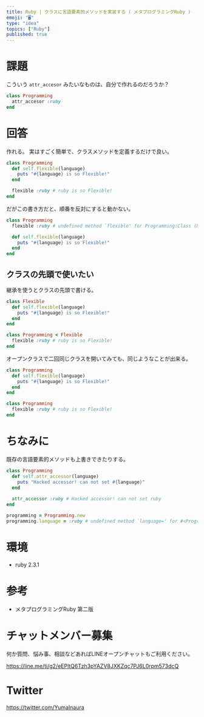 ```yaml
---
title: Ruby | クラスに言語要素的メソッドを実装する ( メタプログラミングRuby )
emoji: "🖥"
type: "idea"
topics: ["Ruby"]
published: true
---
```


# 課題

こういう `attr_accesor` みたいなものは、自分で作れるのだろうか？

```rb
class Programming
  attr_accesor :ruby
end
```

# 回答

作れる。
実はすごく簡単で、クラスメソッドを定義するだけで良い。

```rb
class Programming
  def self.flexible(language)
    puts "#{language} is so Flexible!"
  end

  flexible :ruby # ruby is so Flexible!
end
```

だがこの書き方だと、順番を反対にすると動かない。

```rb
class Programming
  flexible :ruby # undefined method `flexible' for Programming:Class (NoMethodError)

  def self.flexible(language)
    puts "#{language} is so Flexible!"
  end
end
```

## クラスの先頭で使いたい

継承を使うとクラスの先頭で書ける。

```rb
class Flexible
  def self.flexible(language)
    puts "#{language} is so Flexible!"
  end
end

class Programming < Flexible
  flexible :ruby # ruby is so Flexible!
end
```

オープンクラスで二回同じクラスを開いてみても、同じようなことが出来る。

```rb
class Programming
  def self.flexible(language)
    puts "#{language} is so Flexible!"
  end
end

class Programming
  flexible :ruby # ruby is so Flexible!
end
```

# ちなみに

既存の言語要素的メソッドも上書きできたりする。

```rb
class Programming
  def self.attr_accessor(language)
    puts "Hacked accessor! can not set #{language}"
  end
  
  attr_accessor :ruby # Hacked accessor! can not set ruby
end

programming = Programming.new
programming.language = :ruby # undefined method `language=' for #<Programming:0x007f8a6b170f28> (NoMethodError)
```


# 環境

- ruby 2.3.1

# 参考

- メタプログラミングRuby 第二版








<!-- Update From Qiita API -->

# チャットメンバー募集


何か質問、悩み事、相談などあればLINEオープンチャットもご利用ください。

https://line.me/ti/g2/eEPltQ6Tzh3pYAZV8JXKZqc7PJ6L0rpm573dcQ





# Twitter


https://twitter.com/YumaInaura


<!-- Update From Qiita API -->


